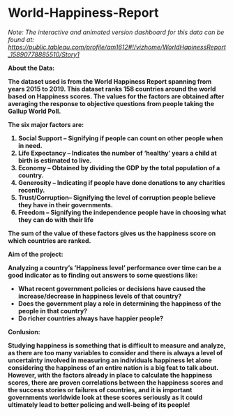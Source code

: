 # World-Happiness-Report

  <i>Note: The interactive and animated version dashboard for this data can be found at:
  https://public.tableau.com/profile/am1612#!/vizhome/WorldHapinessReport_15890778885510/Story1</i>

<b>About the Data:

  The dataset used is from the World Happiness Report spanning from years 2015 to 2019. This dataset ranks 158 countries around the world based on Happiness scores. The values for   the factors are obtained after averaging the response to objective questions from people taking the Gallup World Poll. 

The six major factors are: 
  1.	Social Support – Signifying if people can count on other people when in need.
  2.	Life Expectancy – Indicates the number of ‘healthy’ years a child at birth is estimated to live.
  3.	Economy – Obtained by dividing the GDP by the total population of a country.
  4.	Generosity – Indicating if people have done donations to any charities recently.
  5.	Trust/Corruption– Signifying the level of corruption people believe they have in their governments.
  6.	Freedom – Signifying the independence people have in choosing what they can do with their life
  
  The sum of the value of these factors gives us the happiness score on which countries are ranked. 

<b>Aim of the project:

Analyzing a country’s ‘Happiness level’ performance over time can be a good indicator as to finding out answers to some questions like: 

  - What recent government policies or decisions have caused the increase/decrease in happiness levels of that country? 
  - Does the government play a role in determining the happiness of the people in that country?
  - Do richer countries always have happier people?

<b>Conlusion:

Studying happiness is something that is difficult to measure and analyze, as there are too many variables to consider and there is always a level of uncertainty involved in measuring an individuals happiness let alone considering the happiness of an entire nation is a big feat to talk about. 
However, with the factors already in place to calculate the happiness scores, there are proven correlations between the happiness scores and the success stories or failures of countries, and it is important governments worldwide look at these scores seriously as it could ultimately lead to better policing and well-being of its people!
